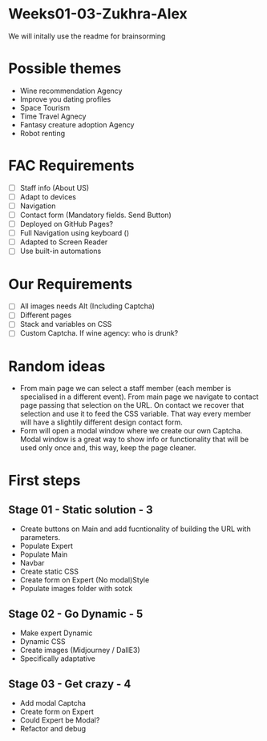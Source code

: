 # Weeks01-03-Zukhra-Alex
We will initally use the readme for brainsorming

# Possible themes
* Wine recommendation Agency
* Improve you dating profiles
* Space Tourism
* Time Travel Agnecy
* Fantasy creature adoption Agency
* Robot renting

# FAC Requirements
- [ ] Staff info (About US)
- [ ] Adapt to devices
- [ ] Navigation
- [ ] Contact form (Mandatory fields. Send Button)
- [ ] Deployed on GitHub Pages?
- [ ] Full Navigation using keyboard ()
- [ ] Adapted to Screen Reader
- [ ] Use built-in automations

# Our Requirements
- [ ] All images needs Alt (Including Captcha)
- [ ] Different pages
- [ ] Stack and variables on CSS
- [ ] Custom Captcha. If wine agency: who is drunk?

# Random ideas
* From main page we can select a staff member (each member is specialised in a different event). From main page we navigate to contact page passing that selection on the URL. On contact we recover that selection and use it to feed the CSS variable. That way every member will have a slightily different design contact form.
* Form will open a modal window where we create our own Captcha. Modal window is a great way to show info or functionality that will be used only once and, this way, keep the page cleaner.

# First steps
## Stage 01 - Static solution - 3 
* Create buttons on Main and add fucntionality of building the URL with parameters.
* Populate Expert
* Populate Main
* Navbar
* Create static CSS
* Create form on Expert (No modal)Style
* Populate images folder with sotck

## Stage 02 - Go Dynamic - 5
* Make expert Dynamic
* Dynamic CSS
* Create images (Midjourney / DallE3)
* Specifically adaptative

## Stage 03 - Get crazy - 4
* Add modal Captcha
* Create form on Expert
* Could Expert be Modal?
* Refactor and debug